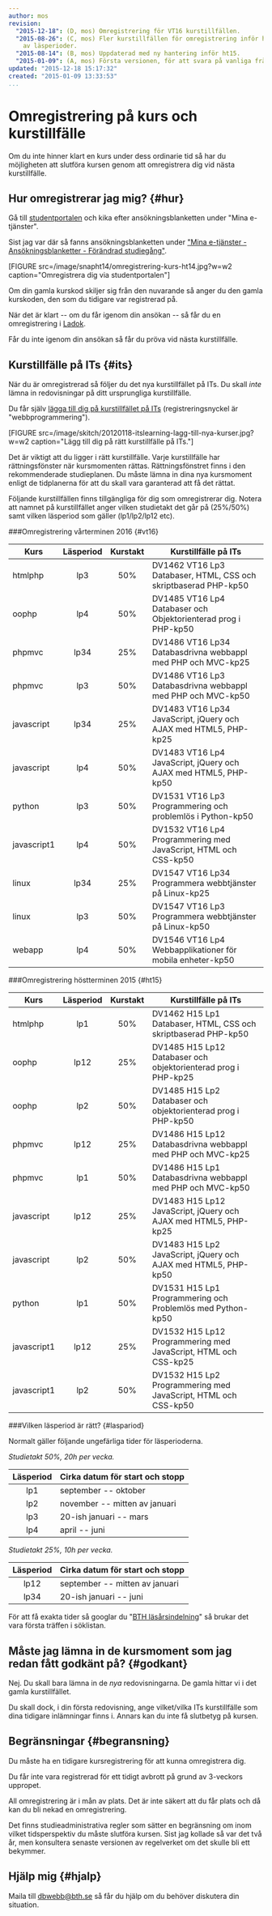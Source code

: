 ```yaml
---
author: mos
revision:
  "2015-12-18": (D, mos) Omregistrering för VT16 kurstillfällen.
  "2015-08-26": (C, mos) Fler kurstillfällen för omregistrering inför ht15 samt förklaring
    av läsperioder.
  "2015-08-14": (B, mos) Uppdaterad med ny hantering inför ht15.
  "2015-01-09": (A, mos) Första versionen, för att svara på vanliga frågor om omregistrering.
updated: "2015-12-18 15:17:32"
created: "2015-01-09 13:33:53"
...
```

Omregistrering på kurs och kurstillfälle
==================================

Om du inte hinner klart en kurs under dess ordinarie tid så har du möjligheten att slutföra kursen genom att omregistrera dig vid nästa kurstillfälle.


<!--more-->



Hur omregistrerar jag mig? {#hur}
--------------------------------------------------------------------

Gå till [studentportalen](https://studentportal.bth.se/) och kika efter ansökningsblanketten under "Mina e-tjänster". 

Sist jag var där så fanns ansökningsblanketten under ["Mina e-tjänster - Ansökningsblanketter - Förändrad studiegång"](https://studentportal.bth.se/web/studentportal.nsf/web.xsp/antagning_forandrad_studiegang).

[FIGURE src=/image/snapht14/omregistrering-kurs-ht14.jpg?w=w2 caption="Omregistrera dig via studentportalen"]

Om din gamla kurskod skiljer sig från den nuvarande så anger du den gamla kurskoden, den som du tidigare var registrerad på.

När det är klart -- om du får igenom din ansökan -- så får du en omregistrering i [Ladok](bth#ladok).

Får du inte igenom din ansökan så får du pröva vid nästa kurstillfälle.



Kurstillfälle på ITs {#its}
--------------------------------------------------------------------

När du är omregistrerad så följer du det nya kurstillfället på ITs. Du skall *inte* lämna in redovisningar på ditt ursprungliga kurstillfälle. 

Du får själv [lägga till dig på kurstillfället på ITs](t/102) (registreringsnyckel är "webbprogrammering"). 

[FIGURE src=/image/skitch/20120118-itslearning-lagg-till-nya-kurser.jpg?w=w2 caption="Lägg till dig på rätt kurstillfälle på ITs."]

Det är viktigt att du ligger i rätt kurstillfälle. Varje kurstillfälle har rättningsfönster när kursmomenten rättas. Rättningsfönstret finns i den rekommenderade studieplanen. Du måste lämna in dina nya kursmoment enligt de tidplanerna för att du skall vara garanterad att få det rättat.

Följande kurstillfällen finns tillgängliga för dig som omregistrerar dig. Notera att namnet på kurstillfället anger vilken studietakt det går på (25%/50%) samt vilken läsperiod som gäller (lp1/lp2/lp12 etc).



###Omregistrering vårterminen 2016 {#vt16}

| Kurs        | Läsperiod | Kurstakt | Kurstillfälle på ITs |
|-------------|:---------:|:--------:|----------------------|
| htmlphp     | lp3  | 50% | DV1462 VT16 Lp3 Databaser, HTML, CSS och skriptbaserad PHP-kp50 |
| oophp       | lp4  | 50% | DV1485 VT16 Lp4 Databaser och Objektorienterad prog i PHP-kp50 |
| phpmvc      | lp34 | 25% | DV1486 VT16 Lp34 Databasdrivna webbappl med PHP och MVC-kp25    |
| phpmvc      | lp3  | 50% | DV1486 VT16 Lp3 Databasdrivna webbappl med PHP och MVC-kp50 |
| javascript  | lp34 | 25% | DV1483 VT16 Lp34 JavaScript, jQuery och AJAX med HTML5, PHP-kp25 |
| javascript  | lp4  | 50% | DV1483 VT16 Lp4 JavaScript, jQuery och AJAX med HTML5, PHP-kp50 |
| python      | lp3  | 50% | DV1531 VT16 Lp3 Programmering och problemlös i Python-kp50 |
| javascript1 | lp4  | 50% | DV1532 VT16 Lp4 Programmering med JavaScript, HTML och CSS-kp50  |
| linux       | lp34 | 25% | DV1547 VT16 Lp34 Programmera webbtjänster på Linux-kp25 |
| linux       | lp3  | 50% | DV1547 VT16 Lp3 Programmera webbtjänster på Linux-kp50 |
| webapp      | lp4  | 50% | DV1546 VT16 Lp4 Webbapplikationer för mobila enheter-kp50 |



###Omregistrering höstterminen 2015 {#ht15}

| Kurs        | Läsperiod | Kurstakt | Kurstillfälle på ITs |
|-------------|:---------:|:--------:|----------------------|
| htmlphp     | lp1  | 50% | DV1462 H15 Lp1 Databaser, HTML, CSS och skriptbaserad PHP-kp50 |
| oophp       | lp12 | 25% | DV1485 H15 Lp12 Databaser och objektorienterad prog i PHP-kp25 |
| oophp       | lp2  | 50% | DV1485 H15 Lp2 Databaser och objektorienterad prog i PHP-kp50 |
| phpmvc      | lp12 | 25% | DV1486 H15 Lp12 Databasdrivna webbappl med PHP och MVC-kp25    |
| phpmvc      | lp1  | 50% | DV1486 H15 Lp1 Databasdrivna webbappl med PHP och MVC-kp50 |
| javascript  | lp12 | 25% | DV1483 H15 Lp12 JavaScript, jQuery och AJAX med HTML5, PHP-kp25 |
| javascript  | lp2  | 50% | DV1483 H15 Lp2 JavaScript, jQuery och AJAX med HTML5, PHP-kp50 |
| python      | lp1  | 50% | DV1531 H15 Lp1 Programmering och Problemlös med Python-kp50 |
| javascript1 | lp12 | 25% | DV1532 H15 Lp12 Programmering med JavaScript, HTML och CSS-kp25  |
| javascript1 | lp2  | 50% | DV1532 H15 Lp2 Programmering med JavaScript, HTML och CSS-kp50 |



###Vilken läsperiod är rätt? {#laspariod}

Normalt gäller följande ungefärliga tider för läsperioderna.

*Studietakt 50%, 20h per vecka.*

| Läsperiod | Cirka datum för start och stopp | 
|:---------:|---------------------------------|
| lp1       | september -- oktober            |
| lp2       | november -- mitten av januari   |
| lp3       | 20-ish januari -- mars          |
| lp4       | april -- juni                   |

*Studietakt 25%, 10h per vecka.*

| Läsperiod | Cirka datum för start och stopp | 
|:---------:|---------------------------------|
| lp12      | september -- mitten av januari  |
| lp34      | 20-ish januari -- juni          |

För att få exakta tider så googlar du "[BTH läsårsindelning](https://www.google.se/search?q=BTH+läsårsindelning)" så brukar det vara första träffen i söklistan.



Måste jag lämna in de kursmoment som jag redan fått godkänt på? {#godkant}
--------------------------------------------------------------------

Nej. Du skall bara lämna in de *nya* redovisningarna. De gamla hittar vi i det gamla kurstillfället.

Du skall dock, i din första redovisning, ange vilket/vilka ITs kurstillfälle som dina tidigare inlämningar finns i. Annars kan du inte få slutbetyg på kursen.



Begränsningar {#begransning}
--------------------------------------------------------------------

Du måste ha en tidigare kursregistrering för att kunna omregistrera dig. 

Du får inte vara registrerad för ett tidigt avbrott på grund av 3-veckors uppropet.

All omregistrering är i mån av plats. Det är inte säkert att du får plats och då kan du bli nekad en omregistrering.

Det finns studieadministrativa regler som sätter en begränsning om inom vilket tidsperspektiv du måste slutföra kursen. Sist jag kollade så var det två år, men konsultera senaste versionen av regelverket om det skulle bli ett bekymmer. 



Hjälp mig {#hjalp}
--------------------------------------------------------------------

Maila till dbwebb@bth.se så får du hjälp om du behöver diskutera din situation.




